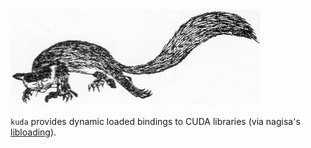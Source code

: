<img src="https://raw.githubusercontent.com/peterhj/kuda/master/img/shouzan-kuda-gitsune.jpg" alt="Kuda-gitsune" title="Kuda-gitsune">

`kuda` provides dynamic loaded bindings to CUDA libraries
(via nagisa's [libloading](https://github.com/nagisa/rust_libloading)).
